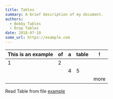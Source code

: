 ```yaml
---
title: Tables
summary: A brief description of my document.
authors:
  - Bobby Tables
  - Drop Tables
date: 2018-07-10
some_url: https://example.com
---
```





| This is an example | of  | a   | table | !    |
| ------------------ | --- | --- | ----- | ---- |
| 1                  | 2   |     |       |      |
|                    |     | 4   | 5     |      |
|                    |     |     |       | more |

Read Table from file [example](https://squidfunk.github.io/mkdocs-material/reference/data-tables/#import-table-from-file)
